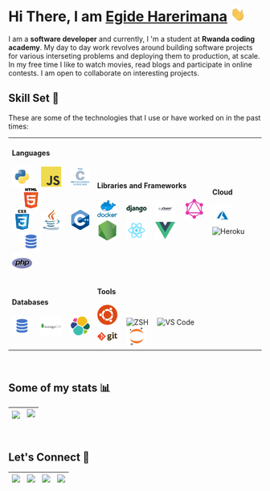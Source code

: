 <h1>Hi There, I am <a  href="https://techytushar.github.io/">Egide Harerimana</a> <img  src="https://raw.githubusercontent.com/ABSphreak/ABSphreak/master/gifs/Hi.gif" width="30px"></h1>

I am a **software developer** and currently, I 'm a student at **Rwanda coding academy**. My day to day work revolves around building software projects for various interseting problems and deploying them to production, at scale. In my free time I like to watch movies, read blogs and participate in online contests. I am open to collaborate on interesting projects.

## Skill Set :muscle:

These are some of the technologies that I use or have worked on in the past times:

<table>
  <tbody>
    <tr>
      <td>
        <h4>Languages</h4>
        <img title="Python" alt="Python" width="40px" src="https://raw.githubusercontent.com/github/explore/master/topics/python/python.png" />&emsp;
        <img alt="JS" title="JavaScript" width="40px" src="https://raw.githubusercontent.com/github/explore/master/topics/javascript/javascript.png">&emsp;
        <img title="C" alt="C" width="40px" src="https://raw.githubusercontent.com/github/explore/master/topics/c/c.png">&emsp;
        <img title="HTML" alt="HTML" width="40px" src="https://raw.githubusercontent.com/github/explore/master/topics/html/html.png"><br/>
        <img title="CSS" alt="CSS" width="40px" src="https://raw.githubusercontent.com/github/explore/master/topics/css/css.png">&emsp;
        <img title="Java" alt="Java" width="40px" src="https://raw.githubusercontent.com/github/explore/master/topics/java/java.png">&emsp;
        <img title="C++" alt="C++" width="40px" src="https://raw.githubusercontent.com/github/explore/master/topics/cpp/cpp.png">&emsp;
        <img title="SQL" alt="SQL" width="40px" src="https://raw.githubusercontent.com/github/explore/master/topics/sql/sql.png"><br/>
        <img title="PHP" alt="PHP" width="40px" src="https://raw.githubusercontent.com/github/explore/master/topics/php/php.png">
      </td>
      <td>
        <h4>Libraries and Frameworks</h4>
        <img title="Docker" alt="Docker" width="40px" src="https://raw.githubusercontent.com/github/explore/master/topics/docker/docker.png">&emsp;
        <img title="Django" alt="Django" width="40px" src="https://raw.githubusercontent.com/github/explore/master/topics/django/django.png">&emsp;
        <img title="jQuery" alt="jQuery" width="40px" src="https://raw.githubusercontent.com/github/explore/master/topics/jquery/jquery.png">&emsp;
        <img title="GrahpQL" alt="GraphQL" width="40px" src="https://raw.githubusercontent.com/github/explore/master/topics/graphql/graphql.png"><br/>
        <img title="NodeJS" alt="NodeJs" width="40px" src="https://raw.githubusercontent.com/github/explore/master/topics/nodejs/nodejs.png">&emsp;
        <img title="ReactJS" alt="ReactJS" width="40px" src="https://raw.githubusercontent.com/github/explore/master/topics/react/react.png">&emsp;
        <img title="VueJS" alt="VueJS" width="40px" src="https://raw.githubusercontent.com/github/explore/master/topics/vue/vue.png">
      </td>
      <td>
        <h4>Cloud</h4>
        <img title="Azure" alt="Azure" width="40px" src="https://raw.githubusercontent.com/github/explore/master/topics/azure/azure.png">&emsp;
        <img title="Heroku" alt="Heroku" width="40px" src="https://img.icons8.com/color/48/000000/heroku.png">
      </td>
    </tr>
    <tr>
      <td>
        <h4>Databases</h4>
        <img title="SQL" alt="SQL" width="40px" src="https://raw.githubusercontent.com/github/explore/master/topics/sql/sql.png">&emsp;
        <img title="MongoDB" alt="MongoDB" width="40px" src="https://raw.githubusercontent.com/github/explore/master/topics/mongodb/mongodb.png">&emsp;
        <img title="ElasticSearch" alt="ElasticSearch" width="40px" src="https://raw.githubusercontent.com/github/explore/master/topics/elasticsearch/elasticsearch.png">
      </td>
      <td>
        <h4>Tools</h4>
        <img title="Ubuntu" alt="Ubuntu" width="40px" src="https://raw.githubusercontent.com/github/explore/master/topics/ubuntu/ubuntu.png">&emsp;
        <img title="ZSH" alt="ZSH" width="40px" src="https://s3.amazonaws.com/ohmyzsh/oh-my-zsh-logo.png">&emsp;
        <img title="VS Code" alt="VS Code" width="40px" src="https://img.icons8.com/fluent/48/000000/visual-studio-code-2019.png">&emsp;
        <img title="git" alt="git" width="40px" src="https://raw.githubusercontent.com/github/explore/master/topics/git/git.png">&emsp;
        <img title="Jupyter Notebook" alt="Jupyter" width="40px" src="https://raw.githubusercontent.com/github/explore/master/topics/jupyter-notebook/jupyter-notebook.png">
      </td>
    </tr>
  </tbody>
</table>
<br>

## Some of my stats :bar_chart:
<img align="center" src="https://github-readme-stats.vercel.app/api/top-langs/?username=degide&theme=light"/>|<img src="https://github-readme-stats.vercel.app/api?username=degide&count_private=true&show_icons=true&include_all_commits=true&show_icons=true&theme=light">
|--|--|

<br>

## Let's Connect :handshake:

<a href="https://https://www.linkedin.com/in/harerimana-egide-8b0826181/"><img src="https://cdn2.iconfinder.com/data/icons/social-media-2285/512/1_Linkedin_unofficial_colored_svg-128.png" width="40"></a>|<a href="https://twitter.com/egide08087224"><img src="https://cdn2.iconfinder.com/data/icons/social-media-2285/512/1_Twitter3_colored_svg-128.png" width="40"></a>|<a href="https://www.facebook.com/harerimana.egide.731"><img src="https://cdn1.iconfinder.com/data/icons/social-media-2285/512/Colored_Facebook3_svg-128.png" width="40"></a>|<a href="mailto:egideharerimana085@gmail.com"><img src="https://image.flaticon.com/icons/svg/281/281769.svg" width="40"></a>
|--|--|--|--|

<!--### Here is a random meme for you, to make your day better
(*PS: Refresh the page to see a new meme* :wink: )
<a href="https://github.com/techytushar/random-memer"><img src='https://random-memer.herokuapp.com/' title="Meme" alt="Please refresh the page if the meme doesn't show up." height="400"></a>-->
